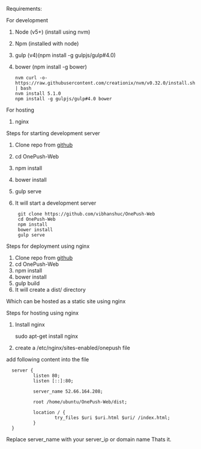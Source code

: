 Requirements:

For development

1. Node (v5+) (install using nvm)
2. Npm (installed with node)
3. gulp (v4)(npm install -g gulpjs/gulp#4.0)
4. bower (npm install -g bower)

       nvm curl -o- https://raw.githubusercontent.com/creationix/nvm/v0.32.0/install.sh | bash
       nvm install 5.1.0
       npm install -g gulpjs/gulp#4.0 bower 

For hosting 
1. nginx



Steps for starting development server

1. Clone repo from [github](https://github.com/vibhanshuc/OnePush-Web)
2. cd OnePush-Web
3. npm install
4. bower install
5. gulp serve
6. It will start a development server

        git clone https://github.com/vibhanshuc/OnePush-Web
        cd OnePush-Web
        npm install
        bower install
        gulp serve


Steps for deployment using nginx

1. Clone repo from [github](https://github.com/vibhanshuc/OnePush-Web)
2. cd OnePush-Web
3. npm install
4. bower install
5. gulp build
6. It will create a dist/ directory

Which can be hosted as a static site using nginx

Steps for hosting using nginx

1. Install nginx

    sudo apt-get install nginx
    
2. create a /etc/nginx/sites-enabled/onepush file

add following content into the file

      server {
              listen 80;
              listen [::]:80;
      
              server_name 52.66.164.208;
       
              root /home/ubuntu/OnePush-Web/dist;
                              
              location / {
                      try_files $uri $uri.html $uri/ /index.html;
              }
      }

Replace server_name with your server_ip or domain name
Thats it.


